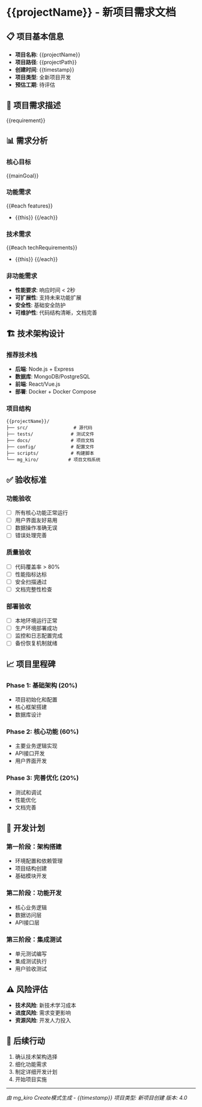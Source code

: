 # {{projectName}} - 新项目需求文档

## 📋 项目基本信息
- **项目名称**: {{projectName}}
- **项目路径**: {{projectPath}}
- **创建时间**: {{timestamp}}
- **项目类型**: 全新项目开发
- **预估工期**: 待评估

## 🎯 项目需求描述
{{requirement}}

## 📊 需求分析

### 核心目标
{{mainGoal}}

### 功能需求
{{#each features}}
- {{this}}
{{/each}}

### 技术需求
{{#each techRequirements}}
- {{this}}
{{/each}}

### 非功能需求
- **性能要求**: 响应时间 < 2秒
- **可扩展性**: 支持未来功能扩展
- **安全性**: 基础安全防护
- **可维护性**: 代码结构清晰，文档完善

## 🏗️ 技术架构设计

### 推荐技术栈
- **后端**: Node.js + Express
- **数据库**: MongoDB/PostgreSQL
- **前端**: React/Vue.js
- **部署**: Docker + Docker Compose

### 项目结构
```
{{projectName}}/
├── src/                 # 源代码
├── tests/              # 测试文件
├── docs/               # 项目文档
├── config/             # 配置文件
├── scripts/            # 构建脚本
└── mg_kiro/           # 项目文档系统
```

## ✅ 验收标准

### 功能验收
- [ ] 所有核心功能正常运行
- [ ] 用户界面友好易用
- [ ] 数据操作准确无误
- [ ] 错误处理完善

### 质量验收
- [ ] 代码覆盖率 > 80%
- [ ] 性能指标达标
- [ ] 安全扫描通过
- [ ] 文档完整性检查

### 部署验收
- [ ] 本地环境运行正常
- [ ] 生产环境部署成功
- [ ] 监控和日志配置完成
- [ ] 备份恢复机制就绪

## 📈 项目里程碑

### Phase 1: 基础架构 (20%)
- 项目初始化和配置
- 核心框架搭建
- 数据库设计

### Phase 2: 核心功能 (60%)
- 主要业务逻辑实现
- API接口开发
- 用户界面开发

### Phase 3: 完善优化 (20%)
- 测试和调试
- 性能优化
- 文档完善

## 🚀 开发计划

### 第一阶段：架构搭建
- 环境配置和依赖管理
- 项目结构创建
- 基础模块开发

### 第二阶段：功能开发
- 核心业务逻辑
- 数据访问层
- API接口层

### 第三阶段：集成测试
- 单元测试编写
- 集成测试执行
- 用户验收测试

## ⚠️ 风险评估
- **技术风险**: 新技术学习成本
- **进度风险**: 需求变更影响
- **资源风险**: 开发人力投入

## 📝 后续行动
1. 确认技术架构选择
2. 细化功能需求
3. 制定详细开发计划
4. 开始项目实施

---
*由 mg_kiro Create模式生成 - {{timestamp}}*
*项目类型: 新项目创建*
*版本: 4.0*